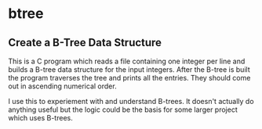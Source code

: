 # btree
## Create a B-Tree Data Structure

This is a C program which reads a file containing one integer per line
and builds a B-tree data structure for the input integers. After the 
B-tree is built the program traverses the tree and prints all the entries.
They should come out in ascending numerical order.

I use this to experiement with and understand B-trees. It doesn't actually
do anything useful but the logic could be the basis for some larger project
which uses B-trees.

